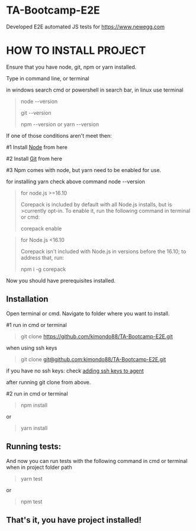 # TA-Bootcamp-E2E

Developed E2E automated JS tests for https://www.newegg.com

# HOW TO INSTALL PROJECT

Ensure that you have node, git, npm or yarn installed.

Type in command line, or terminal

in windows search cmd or powershell in search bar, in linux use terminal

> node --version
>
> git --version
>
> npm --version
>or
> yarn --version

If one of those conditions aren't meet then:

#1 Install [Node](https://nodejs.org/en/download/) from here

#2 Install [Git](https://git-scm.com/downloads) from here

#3 Npm comes with node, but yarn need to be enabled for use.

for installing yarn check above command node --version

>for node.js >=16.10
>
>Corepack is included by default with all Node.js installs, but is >currently opt-in. To enable it, run the following command in terminal or cmd:
>
>corepack enable


> for Node.js <16.10
>
>Corepack isn't included with Node.js in versions before the 16.10; to address that, run:
>
>npm i -g corepack

Now you should have prerequisites installed.

## **Installation**

Open terminal or cmd. Navigate to folder where you want to install.

#1 run in cmd or terminal
>git clone https://github.com/kimondo88/TA-Bootcamp-E2E.git

when using ssh keys
>git clone [git@github.com:kimondo88/TA-Bootcamp-E2E.git](git@github.com:kimondo88/TA-Bootcamp-E2E.git)

if you have no ssh keys: check
[adding ssh keys to agent](https://docs.github.com/en/authentication/connecting-to-github-with-ssh/generating-a-new-ssh-key-and-adding-it-to-the-ssh-agent)

after running git clone from above.

#2 run in cmd or terminal
>npm install 

or 

>yarn install 

## **Running tests:**

And now you can run tests with the following command in cmd or terminal when in project folder path

>yarn test 

or 

>npm test

## That's it, you have project installed! 

